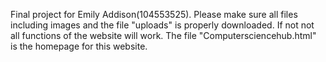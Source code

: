 Final project for Emily Addison(104553525).
Please make sure all files including images and the file "uploads" is properly downloaded. If not not all functions of the website will work.
The file "Computersciencehub.html" is the homepage for this website.
